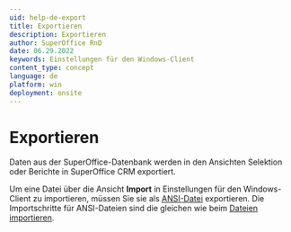 ```yaml
---
uid: help-de-export
title: Exportieren
description: Exportieren
author: SuperOffice RnD
date: 06.29.2022
keywords: Einstellungen für den Windows-Client
content_type: concept
language: de
platform: win
deployment: onsite
---
```


# Exportieren

Daten aus der SuperOffice-Datenbank werden in den Ansichten Selektion oder Berichte in SuperOffice CRM exportiert.

Um eine Datei über die Ansicht **Import** in Einstellungen für den Windows-Client zu importieren, müssen Sie sie als [ANSI-Datei][1] exportieren. Die Importschritte für ANSI-Dateien sind die gleichen wie beim [Dateien importieren][2].

<!-- Referenced links -->
[1]: import/ansi-files.md
[2]: import/importing-files.md

<!-- Referenced images -->
